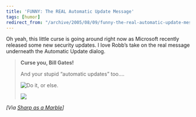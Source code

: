 ```yaml
---
title: 'FUNNY: The REAL Automatic Update Message'
tags: [humor]
redirect_from: "/archive/2005/08/09/funny-the-real-automatic-update-message.aspx/"
---
```


Oh yeah, this little curse is going around right now as Microsoft
recently released some new security updates. I love Robb’s take on the
real message underneath the Automatic Update dialog.

> **Curse you, Bill Gates!**
>
> And your stupid “automatic updates” too….
>
> ![Do it, or
> else.](http://saam.stufftoread.com:498/Marblebag/Images/automaticUpdates.jpg)
>
> ![](http://sharpmarbles.stufftoread.com/aggbug/3750.aspx)

*[Via [Sharp as a
Marble](http://sharpmarbles.stufftoread.com/archive/2005/08/10/3750.aspx)]*

